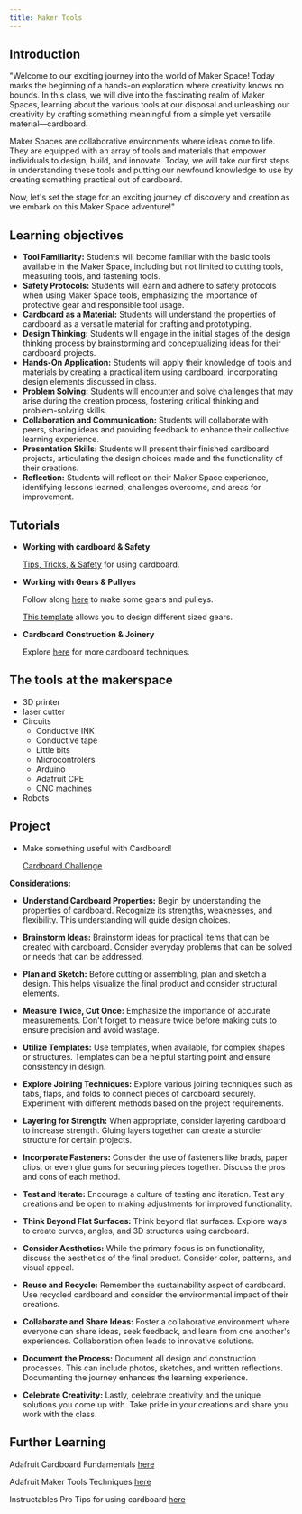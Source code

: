 ```yaml
---
title: Maker Tools
---
```

  
## Introduction 

  "Welcome to our exciting journey into the world of Maker Space! Today marks the beginning of a hands-on exploration where creativity knows no bounds. In this class, we will dive into the fascinating realm of Maker Spaces, learning about the various tools at our disposal and unleashing our creativity by crafting something meaningful from a simple yet versatile material—cardboard.

  Maker Spaces are collaborative environments where ideas come to life. They are equipped with an array of tools and materials that empower individuals to design, build, and innovate. Today, we will take our first steps in understanding these tools and putting our newfound knowledge to use by creating something practical out of cardboard.

  Now, let's set the stage for an exciting journey of discovery and creation as we embark on this Maker Space adventure!"


## Learning objectives

- **Tool Familiarity:** Students will become familiar with the basic tools available in the Maker Space, including but not limited to cutting tools, measuring tools, and fastening tools.  
- **Safety Protocols:** Students will learn and adhere to safety protocols when using Maker Space tools, emphasizing the importance of protective gear and responsible tool usage.  
- **Cardboard as a Material:** Students will understand the properties of cardboard as a versatile material for crafting and prototyping.  
- **Design Thinking:** Students will engage in the initial stages of the design thinking process by brainstorming and conceptualizing ideas for their cardboard projects.  
- **Hands-On Application:** Students will apply their knowledge of tools and materials by creating a practical item using cardboard, incorporating design elements discussed in class.  
- **Problem Solving:** Students will encounter and solve challenges that may arise during the creation process, fostering critical thinking and problem-solving skills.  
- **Collaboration and Communication:** Students will collaborate with peers, sharing ideas and providing feedback to enhance their collective learning experience.  
- **Presentation Skills:** Students will present their finished cardboard projects, articulating the design choices made and the functionality of their creations.  
- **Reflection:** Students will reflect on their Maker Space experience, identifying lessons learned, challenges overcome, and areas for improvement.  

## Tutorials
  
- **Working with cardboard & Safety**

  [Tips, Tricks, & Safety](https://www.youtube.com/watch?v=BNgow5TrGqE&t=1184s) for using cardboard. 

- **Working with Gears & Pullyes**

  Follow along [here](https://www.youtube.com/watch?v=cvNt3TyIkRU) to make some gears and pulleys.
  
  [This template](https://woodgears.ca/gear_cutting/template) allows you to design different sized gears. 

- **Cardboard Construction & Joinery** 

  Explore [here](https://www.youtube.com/watch?v=D7nbexfrC8U) for more cardboard techniques.


## The tools at the makerspace

  - 3D printer
  - laser cutter
  - Circuits
    - Conductive INK
    - Conductive tape
    - Little bits
    - Microcontrolers
    - Arduino
    - Adafruit CPE
    - CNC machines
  - Robots
  

## Project

  - Make something useful with Cardboard!

    [Cardboard Challenge](https://cardboard-challenge.com/)

**Considerations:**

  - **Understand Cardboard Properties:** Begin by understanding the properties of cardboard. Recognize its strengths, weaknesses, and flexibility. This understanding will guide design choices.

  - **Brainstorm Ideas:** Brainstorm ideas for practical items that can be created with cardboard. Consider everyday problems that can be solved or needs that can be addressed.

  - **Plan and Sketch:** Before cutting or assembling, plan and sketch a design. This helps visualize the final product and consider structural elements.

  - **Measure Twice, Cut Once:** Emphasize the importance of accurate measurements. Don't forget to measure twice before making cuts to ensure precision and avoid wastage.

  - **Utilize Templates:** Use templates, when available, for complex shapes or structures. Templates can be a helpful starting point and ensure consistency in design.

  - **Explore Joining Techniques:** Explore various joining techniques such as tabs, flaps, and folds to connect pieces of cardboard securely. Experiment with different methods based on the project requirements.

  - **Layering for Strength:** When appropriate, consider layering cardboard to increase strength. Gluing layers together can create a sturdier structure for certain projects.

  - **Incorporate Fasteners:** Consider the use of fasteners like brads, paper clips, or even glue guns for securing pieces together. Discuss the pros and cons of each method.

  - **Test and Iterate:** Encourage a culture of testing and iteration. Test any creations and be open to making adjustments for improved functionality.

  - **Think Beyond Flat Surfaces:** Think beyond flat surfaces. Explore ways to create curves, angles, and 3D structures using cardboard.

  - **Consider Aesthetics:** While the primary focus is on functionality, discuss the aesthetics of the final product. Consider color, patterns, and visual appeal.

  - **Reuse and Recycle:** Remember the sustainability aspect of cardboard. Use recycled cardboard and consider the environmental impact of their creations.
  
  - **Collaborate and Share Ideas:** Foster a collaborative environment where everyone can share ideas, seek feedback, and learn from one another's experiences. Collaboration often leads to innovative solutions.

  - **Document the Process:** Document all design and construction processes. This can include photos, sketches, and written reflections. Documenting the journey enhances the learning experience.
  
  - **Celebrate Creativity:** Lastly, celebrate creativity and the unique solutions you come up with. Take pride in your creations and share you work with the class.

## Further Learning
Adafruit Cardboard Fundamentals [here](https://learn.adafruit.com/cardboard-fundamentals)

Adafruit Maker Tools Techniques [here](https://makecode.adafruit.com/courses/maker/general/maker-tools-techniques)

Instructables Pro Tips for using cardboard [here](https://www.instructables.com/Pro-Tips-for-Using-Cardboard/)